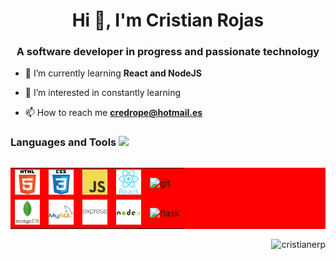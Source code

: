<h1 align="center">Hi 👋, I'm Cristian Rojas</h1>
<h3 align="center">A software developer in progress and passionate technology </h3>

- 🌱 I’m currently learning **React and NodeJS**

- 👀 I’m interested in constantly learning

- 📫 How to reach me **credrope@hotmail.es**


<h3 align="left">Languages and Tools <img src = "https://media2.giphy.com/media/QssGEmpkyEOhBCb7e1/giphy.gif?cid=ecf05e47a0n3gi1bfqntqmob8g9aid1oyj2wr3ds3mg700bl&rid=giphy.gif" width = 32px></h3>


<table  align="left" style="background-color:red">
<tbody>
  <tr>
    <td><img src="https://raw.githubusercontent.com/devicons/devicon/master/icons/html5/html5-original-wordmark.svg" alt="html5" width="40" height="40"/> </a> <a href="https://developer.mozilla.org/en-US/docs/Web/JavaScript" target="_blank"></td>
    <td><img src="https://raw.githubusercontent.com/devicons/devicon/master/icons/css3/css3-original-wordmark.svg" alt="css3" width="40" height="40"/> </a> <a href="https://expressjs.com" target="_blank"></td>
    <td><img src="https://raw.githubusercontent.com/devicons/devicon/master/icons/javascript/javascript-original.svg" alt="javascript" width="40" height="40"/> </a> <a href="https://www.mongodb.com/" target="_blank"></td>
    <td><img src="https://raw.githubusercontent.com/devicons/devicon/master/icons/react/react-original-wordmark.svg" alt="react" width="40" height="40"/></td>
    <td><img src="https://www.vectorlogo.zone/logos/git-scm/git-scm-icon.svg" alt="git" width="40" height="40"/> </a> <a href="https://www.w3.org/html/" target="_blank"></td>
  </tr>
  <tr>
    <td> <img src="https://raw.githubusercontent.com/devicons/devicon/master/icons/mongodb/mongodb-original-wordmark.svg" alt="mongodb" width="40" height="40"/> </a> <a href="https://www.mysql.com/" target="_blank"></td>
    <td><img src="https://raw.githubusercontent.com/devicons/devicon/master/icons/mysql/mysql-original-wordmark.svg" alt="mysql" width="40" height="40"/> </a> <a href="https://nodejs.org" target="_blank"></td>
    <td> <img src="https://raw.githubusercontent.com/devicons/devicon/master/icons/express/express-original-wordmark.svg" alt="express" width="40" height="40"/> </a> <a href="https://flask.palletsprojects.com/" target="_blank"></td>
    <td><img src="https://raw.githubusercontent.com/devicons/devicon/master/icons/nodejs/nodejs-original-wordmark.svg" alt="nodejs" width="40" height="40"/> </a> <a href="https://postman.com" target="_blank"></td>
    <td><img src="https://www.vectorlogo.zone/logos/pocoo_flask/pocoo_flask-icon.svg" alt="flask" width="40" height="40"/> </a> <a href="https://git-scm.com/" target="_blank"></td>
  </tr>
</tbody>
</table>

<p align="right"><img align="center" src="https://github-readme-stats.vercel.app/api/top-langs/?username=cristianerp&layout=compact&theme=nord" alt="cristianerp" /></p>
